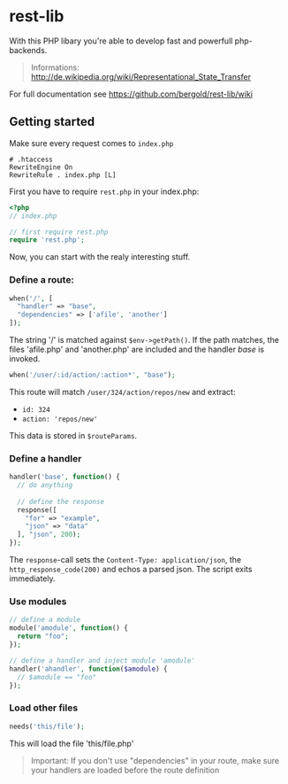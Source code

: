 rest-lib
========

With this PHP libary you're able to develop fast and powerfull php-backends.
> Informations: http://de.wikipedia.org/wiki/Representational_State_Transfer

For full documentation see https://github.com/bergold/rest-lib/wiki

Getting started
---------------

Make sure every request comes to `index.php`
```
# .htaccess
RewriteEngine On
RewriteRule . index.php [L]
```

First you have to require `rest.php` in your index.php:
```php
<?php
// index.php

// first require rest.php
require 'rest.php';

```

Now, you can start with the realy interesting stuff.

### Define a route:
```php
when('/', [
  "handler" => "base",
  "dependencies" => ['afile', 'another']
]);
```
The string '/' is matched against `$env->getPath()`.
If the path matches, the files 'afile.php' and 'another.php' are included and the handler _base_ is invoked.

```php
when('/user/:id/action/:action*', "base");
```
This route will match `/user/324/action/repos/new` and extract:
* `id: 324`
* `action: 'repos/new'`

This data is stored in `$routeParams`.

### Define a handler
```php
handler('base', function() {
  // do anything
  
  // define the response
  response([
    "for" => "example",
    "json" => "data"
  ], "json", 200);
});
```

The `response`-call sets the `Content-Type: application/json`, the `http_response_code(200)` and echos a parsed json.
The script exits immediately.

### Use modules
```php
// define a module
module('amodule', function() {
  return "foo";
});

// define a handler and inject module 'amodule'
handler('ahandler', function($amodule) {
  // $amodule == "foo"
});
```


### Load other files
```php
needs('this/file');
```
This will load the file 'this/file.php'

> Important: If you don't use "dependencies" in your route, make sure your handlers are loaded before the route definition
